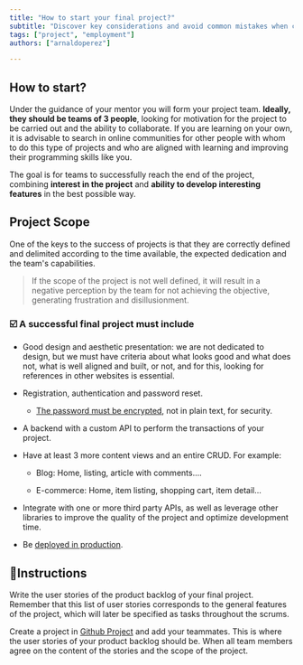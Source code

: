 ```yaml
---
title: "How to start your final project?"
subtitle: "Discover key considerations and avoid common mistakes when choosing your final project. Learn from these experienced tips to ensure success in your project journey."
tags: ["project", "employment"]
authors: ["arnaldoperez"]

---
```


## How to start?

Under the guidance of your mentor you will form your project team. **Ideally, they should be teams of 3 people**, looking for motivation for the project to be carried out and the ability to collaborate. If you are learning on your own, it is advisable to search in online communities for other people with whom to do this type of projects and who are aligned with learning and improving their programming skills like you.

The goal is for teams to successfully reach the end of the project, combining **interest in the project** and **ability to develop interesting features** in the best possible way.

## Project Scope

One of the keys to the success of projects is that they are correctly defined and delimited according to the time available, the expected dedication and the team's capabilities.

> If the scope of the project is not well defined, it will result in a negative perception by the team for not achieving the objective, generating frustration and disillusionment.

### ☑️ A successful final project must include

- Good design and aesthetic presentation: we are not dedicated to design, but we must have criteria about what looks good and what does not, what is well aligned and built, or not, and for this, looking for references in other websites is essential.

- Registration, authentication and password reset.
  - [The password must be encrypted](https://www.geeksforgeeks.org/password-hashing-with-bcrypt-in-flask/), not in plain text, for security.

- A backend with a custom API to perform the transactions of your project.

- Have at least 3 more content views and an entire CRUD. For example:

  - Blog: Home, listing, article with comments....

  - E-commerce: Home, item listing, shopping cart, item detail...

- Integrate with one or more third party APIs, as well as leverage other libraries to improve the quality of the project and optimize development time.

- Be [deployed in production](<https://4geeks.com/docs/start/deploy-to-render-com>).

## 📝Instructions

Write the user stories of the product backlog of your final project. Remember that this list of user stories corresponds to the general features of the project, which will later be specified as tasks throughout the scrums.

Create a project in [Github Project](https://docs.github.com/issues/planning-and-tracking-with-projects/creating-projects/creating-a-project) and add your teammates. This is where the user stories of your product backlog should be. When all team members agree on the content of the stories and the scope of the project.
